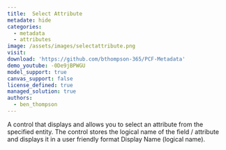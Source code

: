 ```yaml
---
title:  Select Attribute
metadate: hide
categories:
  - metadata
  - attributes
image: /assets/images/selectattribute.png
visit: 
download: 'https://github.com/bthompson-365/PCF-Metadata'
demo_youtube: -0De9jBPWGU
model_support: true
canvas_support: false
license_defined: true
managed_solution: true
authors:
  - ben_thompson
---
```

A control that displays and allows you to select an attribute from the specified entity. The control stores the logical name of the field / attribute and displays it in a user friendly format Display Name (logical name).
